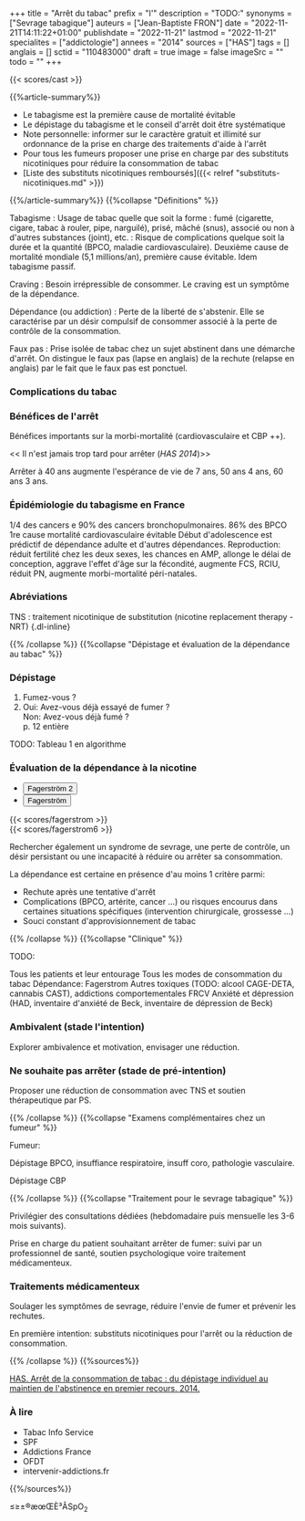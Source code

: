 +++
title = "Arrêt du tabac"
prefix = "l'"
description = "TODO:"
synonyms = ["Sevrage tabagique"]
auteurs = ["Jean-Baptiste FRON"]
date = "2022-11-21T14:11:22+01:00"
publishdate = "2022-11-21"
lastmod = "2022-11-21"
specialites = ["addictologie"]
annees = "2014"
sources = ["HAS"]
tags = []
anglais = []
sctid = "110483000"
draft = true
image = false
imageSrc = ""
todo = ""
+++

{{< scores/cast >}}

{{%article-summary%}}

- Le tabagisme est la première cause de mortalité évitable
- Le dépistage du tabagisme et le conseil d'arrêt doit être systématique
- Note personnelle: informer sur le caractère gratuit et illimité sur ordonnance de la prise en charge des traitements d'aide à l'arrêt
- Pour tous les fumeurs proposer une prise en charge par des substituts nicotiniques pour réduire la consommation de tabac
- [Liste des substituts nicotiniques remboursés]({{< relref "substituts-nicotiniques.md" >}})

{{%/article-summary%}}
{{%collapse "Définitions" %}}

Tabagisme
: Usage de tabac quelle que soit la forme : fumé (cigarette, cigare, tabac à rouler, pipe, narguilé),
prisé, mâché (snus), associé ou non à d'autres substances (joint), etc.
: Risque de complications quelque soit la durée et la quantité (BPCO, maladie cardiovasculaire). Deuxième cause de mortalité mondiale (5,1 millions/an), première cause évitable.
Idem tabagisme passif.

Craving
: Besoin irrépressible de consommer. Le craving est un symptôme de la dépendance.

Dépendance (ou addiction)
: Perte de la liberté de s'abstenir. Elle se caractérise par un désir compulsif de consommer associé à la perte de contrôle de la consommation.

Faux pas
: Prise isolée de tabac chez un sujet abstinent dans une démarche d'arrêt. On distingue le faux pas (lapse en anglais) de la rechute (relapse en anglais) par le fait que le faux pas est ponctuel.

### Complications du tabac

### Bénéfices de l'arrêt

Bénéfices importants sur la morbi-mortalité (cardiovasculaire et CBP ++).

<< Il n'est jamais trop tard pour arrêter (*HAS 2014*)>>

Arrêter à 40 ans augmente l'espérance de vie de 7 ans, 50 ans 4 ans, 60 ans 3 ans.

### Épidémiologie du tabagisme en France

1/4 des cancers e 90% des cancers bronchopulmonaires.
86% des BPCO
1re cause mortalité cardiovasculaire évitable
Début d'adolescence est prédictif de dépendance adulte et d'autres dépendances.
Reproduction: réduit fertilité chez les deux sexes, les chances en AMP, allonge le délai de conception, aggrave l'effet d'âge sur la fécondité, augmente FCS, RCIU, réduit PN, augmente morbi-mortalité péri-natales.

### Abréviations

TNS
: traitement nicotinique de substitution (nicotine replacement therapy - NRT)
{.dl-inline}

{{% /collapse %}}
{{%collapse "Dépistage et évaluation de la dépendance au tabac" %}}

### Dépistage

1. Fumez-vous ?
2. Oui: Avez-vous déjà essayé de fumer ?  
  Non: Avez-vous déjà fumé ?  
  p. 12 entière

TODO: Tableau 1 en algorithme

### Évaluation de la dépendance à la nicotine

<div class="card card-hover my-3 mb-xl-5 mw-640">
  <ul class="nav nav-tabs nav-justified" id="tabs-fag" role="tablist">
    <li class="nav-item" role="presentation">
      <button aria-controls="fag2-panel" aria-selected="true" class="nav-link active" data-toggle="tab" data-target="#fag2-panel" id="fag2-tab" type="button" role="tab">Fagerström 2</button>
    </li>
    <li class="nav-item" role="presentation">
      <button aria-controls="fag-panel" aria-selected="false" class="nav-link" data-toggle="tab" data-target="#fag-panel" id="fag-tab" type="button" role="tab">Fagerström</button>
    </li>
  </ul>
  <div class="card-body tab-content">
    <div aria-labelledby="fag2-tab" class="tab-pane fade show active" id="fag2-panel" role="tabpanel">
  {{< scores/fagerstrom >}}
  </div><!-- No more than 2-spaces indentation to prevent code block declaration -->
  <div aria-labelledby="fag-tab" class="tab-pane fade" id="fag-panel" role="tabpanel">
  {{< scores/fagerstrom6 >}}
  </div>
  </div>
</div>

Rechercher également un syndrome de sevrage, une perte de contrôle, un désir persistant ou une incapacité à réduire ou arrêter sa consommation.

La dépendance est certaine en présence d'au moins 1 critère parmi:

- Rechute après une tentative d'arrêt
- Complications (BPCO, artérite, cancer ...) ou risques encourus dans certaines situations spécifiques (intervention chirurgicale, grossesse ...)
- Souci constant d'approvisionnement de tabac

{{% /collapse %}}
{{%collapse "Clinique" %}}

TODO:

Tous les patients et leur entourage
Tous les modes de consommation du tabac
Dépendance: Fagerstrom
Autres toxiques (TODO: alcool CAGE-DETA, cannabis CAST), addictions comportementales
FRCV
Anxiété et dépression (HAD, inventaire d'anxiété de Beck, inventaire de dépression de Beck)

### Ambivalent (stade l'intention)

Explorer ambivalence et motivation, envisager une réduction.

### Ne souhaite pas arrêter (stade de pré-intention)

Proposer une réduction de consommation avec TNS et soutien thérapeutique par PS.

{{% /collapse %}}
{{%collapse "Examens complémentaires chez un fumeur" %}}

Fumeur:

Dépistage BPCO, insuffiance respiratoire, insuff coro, pathologie vasculaire.

Dépistage CBP

{{% /collapse %}}
{{%collapse "Traitement pour le sevrage tabagique" %}}

Privilégier des consultations dédiées (hebdomadaire puis mensuelle les 3-6 mois suivants).

Prise en charge du patient souhaitant arrêter de fumer: suivi par un professionnel de santé, soutien psychologique voire traitement médicamenteux.

### Traitements médicamenteux

Soulager les symptômes de sevrage, réduire l'envie de fumer et prévenir les rechutes.

En première intention: substituts nicotiniques pour l'arrêt ou la réduction de consommation.

{{% /collapse %}}
{{%sources%}}

[HAS. Arrêt de la consommation de tabac : du dépistage individuel au maintien de l'abstinence en premier recours. 2014.](https://www.has-sante.fr/jcms/c_1718021/fr/arret-de-la-consommation-de-tabac-du-depistage-individuel-au-maintien-de-l-abstinence-en-premier-recours)

### À lire

- Tabac Info Service
- SPF
- Addictions France
- OFDT
- intervenir-addictions.fr

{{%/sources%}}

≤≥±®æœŒÈ³ÂSpO<sub>2</sub>
